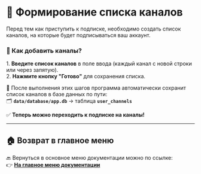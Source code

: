 # 📂 Формирование списка каналов

Перед тем как приступить к подписке, необходимо создать список каналов, на которые будет подписываться ваш аккаунт.

### 🔹 Как добавить каналы?

1️. **Введите список каналов** в поле ввода (каждый канал с новой строки или через запятую).  
2️. **Нажмите кнопку "Готово"** для сохранения списка.

📌 После выполнения этих шагов программа автоматически сохранит список каналов в базе данных по пути:  
🗂 **`data/database/app.db`** → таблица **`user_channels`**

✅ **Теперь можно переходить к подписке на каналы!**

---

## 🏠 Возврат в главное меню

🔙 Вернуться в основное меню документации можно по ссылке:  
👉 **[На главное меню документации](https://github.com/pyadrus/TelegramMaster_Commentator/blob/master/doc/doc.md)**